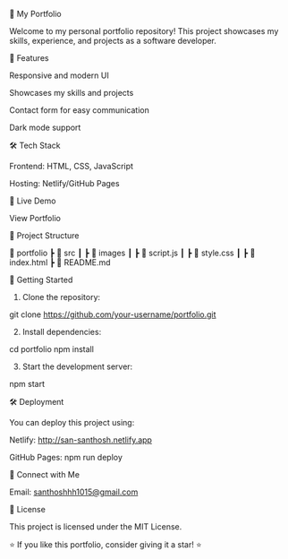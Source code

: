 
🚀 My Portfolio

Welcome to my personal portfolio repository! This project showcases my skills, experience, and projects as a software developer.

🌟 Features

Responsive and modern UI

Showcases my skills and projects

Contact form for easy communication

Dark mode support

🛠 Tech Stack

Frontend: HTML, CSS, JavaScript

Hosting: Netlify/GitHub Pages

🎨 Live Demo

View Portfolio

📂 Project Structure

📁 portfolio
 ┣ 📂 src
 ┃ ┣ 📂 images
 ┃ ┣ 📂 script.js
 ┃ ┣ 📜 style.css
 ┃ ┣ 📜 index.html
 ┣ 📜 README.md

🚀 Getting Started

1. Clone the repository:

git clone https://github.com/your-username/portfolio.git

2. Install dependencies:

cd portfolio
npm install

3. Start the development server:

npm start

🛠 Deployment

You can deploy this project using:

Netlify: http://san-santhosh.netlify.app

GitHub Pages: npm run deploy

🤝 Connect with Me

Email: santhoshhh1015@gmail.com

📜 License

This project is licensed under the MIT License.

⭐ If you like this portfolio, consider giving it a star! ⭐
